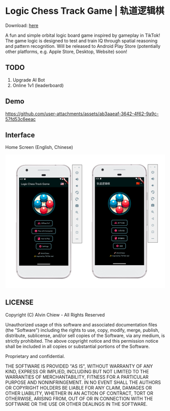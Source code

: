 # Logic Chess Track Game | 轨道逻辑棋

Download: [here](https://github.com/AlvinChiew/logic-chess-track-game/raw/refs/heads/main/logic_chess_track_game_v1.0.0.apk)

A fun and simple orbital logic board game inspired by gameplay in TikTok! The game logic is designed to test and train IQ through spatial reasoning and pattern recognition. Will be released to Android Play Store (potentially other platforms, e.g. Apple Store, Desktop, Website) soon!

## TODO

1. Upgrade AI Bot
1. Online 1v1 (leaderboard)

## Demo

https://github.com/user-attachments/assets/ab3aaeaf-3642-4f62-9a9c-57fd53c6eeac

## Interface

Home Screen (English, Chinese)

![home screen](assets/home_screen_both.png)

## LICENSE

Copyright (C) Alvin Chiew - All Rights Reserved

Unauthorized usage of this software and associated documentation files (the "Software") including the rights to use, copy, modify, merge, publish, distribute, sublicense, and/or sell copies of the Software, via any medium, is strictly prohibited. The above copyright notice and this permission notice shall be included in all copies or substantial portions of the Software.

Proprietary and confidential.

THE SOFTWARE IS PROVIDED "AS IS", WITHOUT WARRANTY OF ANY KIND, EXPRESS OR
IMPLIED, INCLUDING BUT NOT LIMITED TO THE WARRANTIES OF MERCHANTABILITY,
FITNESS FOR A PARTICULAR PURPOSE AND NONINFRINGEMENT. IN NO EVENT SHALL THE
AUTHORS OR COPYRIGHT HOLDERS BE LIABLE FOR ANY CLAIM, DAMAGES OR OTHER
LIABILITY, WHETHER IN AN ACTION OF CONTRACT, TORT OR OTHERWISE, ARISING FROM,
OUT OF OR IN CONNECTION WITH THE SOFTWARE OR THE USE OR OTHER DEALINGS IN
THE SOFTWARE.
